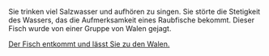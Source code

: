 Sie trinken viel Salzwasser und aufhören zu singen.
Sie störte die Stetigkeit des Wassers, das die Aufmerksamkeit eines Raubfische bekommt.
Dieser Fisch wurde von einer Gruppe von Walen gejagt.

[Der Fisch entkommt und lässt Sie zu den Walen.](Walen/walen.md)